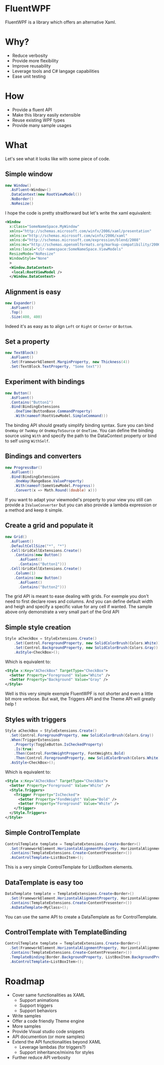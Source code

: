 # FluentWPF

FluentWPF is a library which offers an alternative Xaml.

# Why?
- Reduce verbosity
- Provide more flexibility
- Improve reusability
- Leverage tools and C# langage capabilities
- Ease unit testing

# How
- Provide a fluent API
- Make this library easily extensible
- Reuse existing WPF types
- Provide many sample usages

# What
Let's see what it looks like with some piece of code.

## Simple window
```csharp
new Window()
  .AsFluent<Window>()
  .DataContext(new RootViewModel())
  .NoBorder()
  .NoResize()
```

I hope the code is pretty straitforward but let's write the xaml equivalent:
```xml
<Window
  x:Class="SomeNameSpace.MyWindow"
  xmlns="http://schemas.microsoft.com/winfx/2006/xaml/presentation"
  xmlns:x="http://schemas.microsoft.com/winfx/2006/xaml"
  xmlns:d="http://schemas.microsoft.com/expression/blend/2008"
  xmlns:mc="http://schemas.openxmlformats.org/markup-compatibility/2006"
  xmlns:local="clr-namespace:SomeNameSpace.ViewModels"
  ResizeMode="NoResize"
  WindowStyle="None"
  >
  <Window.DataContext>
   <local:RootViewModel />
  </Window.DataContext>
```

## Alignment is easy

```csharp
new Expander()
  .AsFluent()
  .Top()
  .Size(400, 400)
```

Indeed it's as easy as to align `Left` or `Right` or `Center` or `Bottom`.

## Set a property

```csharp
new TextBlock()
  .AsFluent()
  .Set(FrameworkElement.MarginProperty, new Thickness(4))
  .Set(TextBlock.TextProperty, "Some text"))
```

## Experiment with bindings

```csharp
new Button()
  .AsFluent()
  .Contains("Button1")
  .Bind(BindingExtensions
    .OneTime(ButtonBase.CommandProperty)
    .With(nameof(RootViewModel.SimpleCommand)))
```

The binding API should greatly simplify binding syntax. Sure you can bind `OneWay` or `TwoWay` or `OneWayToSource` or `OneTime`.
You can define the binding source using `With` and specify the path to the DataContext property or bind to self using `WithSelf`.

## Bindings and converters

```csharp
new ProgressBar()
  .AsFluent()
  .Bind(BindingExtensions
    .OneWay(RangeBase.ValueProperty)
    .With(nameof(SomeViewModel.Progress))
    .Convert(x => Math.Round((double) x)))
```

If you want to adapt your viewmodel's property to your view you still can provide a `IValueConverter` but you can also provide a lambda expression or a method and keep it simple.

## Create a grid and populate it

```csharp
new Grid()
  .AsFluent()
  .DefaultCellSize("*", "*")
  .Cell(GridCellExtensions.Create()
    .Contains(new Button()
      .AsFluent()
      .Contains("Button1")))
  .Cell(GridCellExtensions.Create()
    .Column(1)
    .Contains(new Button()
      .AsFluent()
      .Contains("Button2")))
```

The grid API is meant to ease dealing with grids. For exemple you don't need to first declare rows and columns.
And you can define default width and heigh and specify a specific value for any cell if wanted.
The sample above only demonstrate a very small part of the Grid API


## Simple style creation

```csharp
Style aCheckBox = StyleExtensions.Create()
    .Set(Control.ForegroundProperty, new SolidColorBrush(Colors.White))
    .Set(Control.BackgroundProperty, new SolidColorBrush(Colors.Gray))
    .AsStyle<CheckBox>();
```

Which is equivalent to: 
```xml
<Style x:Key="ACheckBox" TargetType="CheckBox">
  <Setter Property="Foreground" Value="White" />
  <Setter Property="Background" Value="Gray" />
</Style>
```

Well is this very simple exemple FluentWPF is not shorter and even a little bit more verbose.
But wait, the Triggers API and the Theme API will greatly help !

## Styles with triggers

```csharp
Style aCheckBox = StyleExtensions.Create()
  .Set(Control.ForegroundProperty, new SolidColorBrush(Colors.Gray))
  .When(TriggerExtensions
    .Property(ToggleButton.IsCheckedProperty)
    .Is(true)
    .Then(Control.FontWeightProperty, FontWeights.Bold)
    .Then(Control.ForegroundProperty, new SolidColorBrush(Colors.White))
  .AsStyle<CheckBox>();
```

Which is equivalent to:
```xml
<Style x:Key="ACheckBox" TargetType="CheckBox">
  <Setter Property="Foreground" Value="White" />
  <Style.Triggers>
    <Trigger Property="IsChecked">
      <Setter Property="FondWeight" Value="Bold" />
      <Setter Property="Foreground" Value="White" />
    </Trigger>
  </Style.Triggers>
</Style>
```

## Simple ControlTemplate

```csharp
ControlTemplate template = TemplateExtensions.Create<Border>()
  .Set(FrameworkElement.HorizontalAlignmentProperty, HorizontalAlignment.Stretch)
  .Contains(TemplateExtensions.Create<ContentPresenter>())
  .AsControlTemplate<ListBoxItem>();
```

This is a very simple ControlTemplate for ListBoxItem elements.

## DataTemplate is easy too

```csharp
DataTemplate template = TemplateExtensions.Create<Border>()
  .Set(FrameworkElement.HorizontalAlignmentProperty, HorizontalAlignment.Stretch)
  .Contains(TemplateExtensions.Create<ContentPresenter>())
  .AsDataTemplate<MyClass>();
```

You can use the same API to create a DataTemplate as for ControlTemplate.

## ControlTemplate with TemplateBinding

```csharp
ControlTemplate template = TemplateExtensions.Create<Border>()
  .Set(FrameworkElement.HorizontalAlignmentProperty, HorizontalAlignment.Stretch)
  .Contains(TemplateExtensions.Create<ContentPresenter>())
  .TemplateBinding(Border.BackgroundProperty, ListBoxItem.BackgroundProperty)
  .AsControlTemplate<ListBoxItem>();
```

# Roadmap
- Cover same functionalities as XAML
  - Support animations
  - Support triggers
  - Support behaviors
- Write samples
- Offer a code friendly Theme engine
- More samples
- Provide Visual studio code snippets
- API documention (or more samples)
- Extend the API functionalities beyond XAML
  - Leverage lambdas (for triggers?)
  - Support inheritance/mixins for styles
- Further reduce API verbosity
